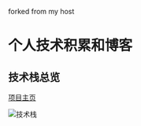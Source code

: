 forked from my host
# 个人技术积累和博客

## 技术栈总览

[项目主页](https://github.com/lisenjie757/Blog/)

![技术栈](https://i.imgur.com/GCz5PwB.png)